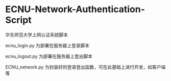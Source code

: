 # ECNU-Network-Authentication-Script
华东师范大学上网认证系统脚本

ecnu_login.py 为部署在服务器上登录脚本

ecnu_logout.py 为部署在服务器上登出脚本

ECNU_network.py 为封装好的登录登出函数，可在此基础上进行开发，如客户端等
